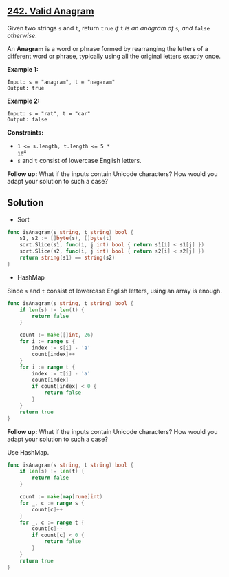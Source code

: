 ## [242. Valid Anagram](https://leetcode.com/problems/valid-anagram/)


Given two strings `s` and `t`, return `true` _if_ `t` _is an anagram of_ `s`_, and_ `false` _otherwise_.

An **Anagram** is a word or phrase formed by rearranging the letters of a different word or phrase, typically using all the original letters exactly once.

**Example 1:**

```
Input: s = "anagram", t = "nagaram"
Output: true
```

**Example 2:**

```
Input: s = "rat", t = "car"
Output: false
```

**Constraints:**

*   <code>1 <= s.length, t.length <= 5 * 10<sup>4</sup></code>
*   `s` and `t` consist of lowercase English letters.

**Follow up:** What if the inputs contain Unicode characters? How would you adapt your solution to such a case?



## Solution

- Sort

```go
func isAnagram(s string, t string) bool {
	s1, s2 := []byte(s), []byte(t)
	sort.Slice(s1, func(i, j int) bool { return s1[i] < s1[j] })
	sort.Slice(s2, func(i, j int) bool { return s2[i] < s2[j] })
	return string(s1) == string(s2)
}
```



- HashMap

Since `s` and `t` consist of lowercase English letters, using an array is enough.

```go
func isAnagram(s string, t string) bool {
    if len(s) != len(t) {
        return false
    }

    count := make([]int, 26)
    for i := range s {
        index := s[i] - 'a'
        count[index]++
    }
    for i := range t {
        index := t[i] - 'a'
        count[index]--
        if count[index] < 0 {
            return false
        }
    }
    return true
}
```

**Follow up:** What if the inputs contain Unicode characters? How would you adapt your solution to such a case?

Use HashMap.

```go
func isAnagram(s string, t string) bool {
	if len(s) != len(t) {
		return false
	}

	count := make(map[rune]int)
	for _, c := range s {
		count[c]++
	}
	for _, c := range t {
		count[c]--
		if count[c] < 0 {
			return false
		}
	}
	return true
}
```

